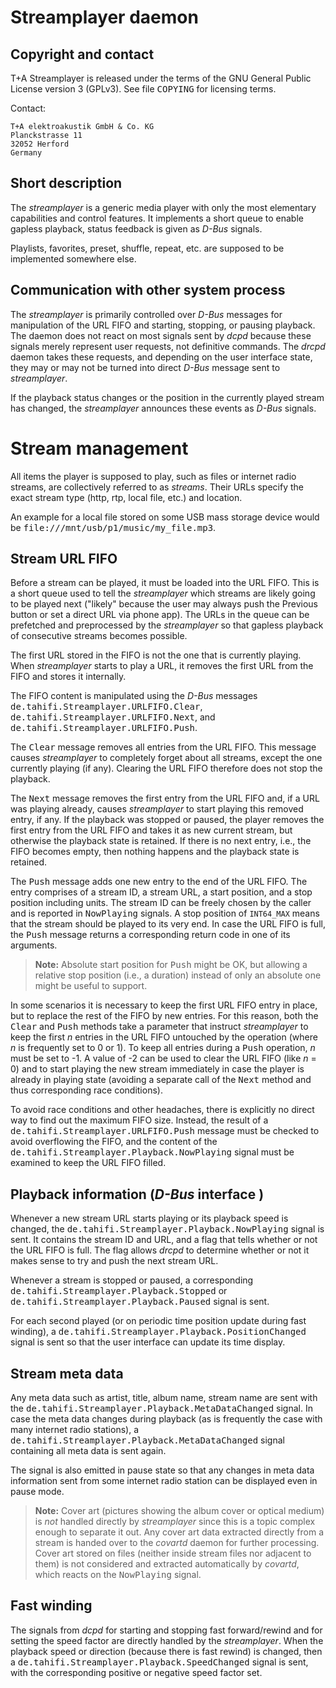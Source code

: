 # Streamplayer daemon

## Copyright and contact

T+A Streamplayer is released under the terms of the GNU General Public License
version 3 (GPLv3). See file <tt>COPYING</tt> for licensing terms.

Contact:

    T+A elektroakustik GmbH & Co. KG
    Planckstrasse 11
    32052 Herford
    Germany

## Short description

The _streamplayer_ is a generic media player with only the most elementary
capabilities and control features. It implements a short queue to enable
gapless playback, status feedback is given as _D-Bus_ signals.

Playlists, favorites, preset, shuffle, repeat, etc. are supposed to be
implemented somewhere else.

## Communication with other system process

The _streamplayer_ is primarily controlled over _D-Bus_ messages for
manipulation of the URL FIFO and starting, stopping, or pausing playback. The
daemon does not react on most signals sent by _dcpd_ because these signals
merely represent user requests, not definitive commands. The _drcpd_ daemon
takes these requests, and depending on the user interface state, they may or
may not be turned into direct _D-Bus_ message sent to _streamplayer_.

If the playback status changes or the position in the currently played stream
has changed, the _streamplayer_ announces these events as _D-Bus_ signals.


# Stream management

All items the player is supposed to play, such as files or internet radio
streams, are collectively referred to as _streams_. Their URLs specify the
exact stream type (http, rtp, local file, etc.) and location.

An example for a local file stored on some USB mass storage device would be
<tt>file:///mnt/usb/p1/music/my_file.mp3</tt>.

## Stream URL FIFO

Before a stream can be played, it must be loaded into the URL FIFO. This is a
short queue used to tell the _streamplayer_ which streams are likely going to
be played next ("likely" because the user may always push the Previous button
or set a direct URL via phone app). The URLs in the queue can be prefetched and
preprocessed by the _streamplayer_ so that gapless playback of consecutive
streams becomes possible.

The first URL stored in the FIFO is not the one that is currently playing. When
_streamplayer_ starts to play a URL, it removes the first URL from the FIFO and
stores it internally.

The FIFO content is manipulated using the _D-Bus_ messages
<tt>de.tahifi.Streamplayer.URLFIFO.Clear</tt>,
<tt>de.tahifi.Streamplayer.URLFIFO.Next</tt>, and
<tt>de.tahifi.Streamplayer.URLFIFO.Push</tt>.

The <tt>Clear</tt> message removes all entries from the URL FIFO. This message
causes _streamplayer_ to completely forget about all streams, except the one
currently playing (if any). Clearing the URL FIFO therefore does not stop the
playback.

The <tt>Next</tt> message removes the first entry from the URL FIFO and, if a
URL was playing already, causes _streamplayer_ to start playing this removed
entry, if any. If the playback was stopped or paused, the player removes the
first entry from the URL FIFO and takes it as new current stream, but otherwise
the playback state is retained. If there is no next entry, i.e., the FIFO
becomes empty, then nothing happens and the playback state is retained.

The <tt>Push</tt> message adds one new entry to the end of the URL FIFO. The
entry comprises of a stream ID, a stream URL, a start position, and a stop
position including units. The stream ID can be freely chosen by the caller and
is reported in <tt>NowPlaying</tt> signals. A stop position of
<code>INT64_MAX</code> means that the stream should be played to its very end.
In case the URL FIFO is full, the <tt>Push</tt> message returns a corresponding
return code in one of its arguments.

> **Note:** Absolute start position for <tt>Push</tt> might be OK, but allowing
>     a relative stop position (i.e., a duration) instead of only an absolute
>     one might be useful to support.

In some scenarios it is necessary to keep the first URL FIFO entry in place,
but to replace the rest of the FIFO by new entries. For this reason, both the
<tt>Clear</tt> and <tt>Push</tt> methods take a parameter that instruct
_streamplayer_ to keep the first *n* entries in the URL FIFO untouched by the
operation (where *n* is frequently set to 0 or 1). To keep all entries during a
<tt>Push</tt> operation, *n* must be set to -1. A value of -2 can be used to
clear the URL FIFO (like *n* = 0) and to start playing the new stream
immediately in case the player is already in playing state (avoiding a separate
call of the <tt>Next</tt> method and thus corresponding race conditions).

To avoid race conditions and other headaches, there is explicitly no direct way
to find out the maximum FIFO size. Instead, the result of a
<tt>de.tahifi.Streamplayer.URLFIFO.Push</tt> message must be checked to avoid
overflowing the FIFO, and the content of the
<tt>de.tahifi.Streamplayer.Playback.NowPlaying</tt> signal must be examined to
keep the URL FIFO filled.

## Playback information (_D-Bus_ interface <tt></tt>)

Whenever a new stream URL starts playing or its playback speed is changed, the
<tt>de.tahifi.Streamplayer.Playback.NowPlaying</tt> signal is sent. It contains
the stream ID and URL, and a flag that tells whether or not the URL FIFO is
full. The flag allows _drcpd_ to determine whether or not it makes sense to try
and push the next stream URL.

Whenever a stream is stopped or paused, a corresponding
<tt>de.tahifi.Streamplayer.Playback.Stopped</tt> or
<tt>de.tahifi.Streamplayer.Playback.Paused</tt> signal is sent.

For each second played (or on periodic time position update during fast
winding), a <tt>de.tahifi.Streamplayer.Playback.PositionChanged</tt> signal is
sent so that the user interface can update its time display.

## Stream meta data

Any meta data such as artist, title, album name, stream name are sent with the
<tt>de.tahifi.Streamplayer.Playback.MetaDataChanged</tt> signal. In case the
meta data changes during playback (as is frequently the case with many internet
radio stations), a <tt>de.tahifi.Streamplayer.Playback.MetaDataChanged</tt>
signal containing all meta data is sent again.

The signal is also emitted in pause state so that any changes in meta data
information sent from some internet radio station can be displayed even in
pause mode.

> **Note:** Cover art (pictures showing the album cover or optical medium) is
>     _not_ handled directly by _streamplayer_ since this is a topic complex
>     enough to separate it out. Any cover art data extracted directly from a
>     stream is handed over to the _covartd_ daemon for further processing.
>     Cover art stored on files (neither inside stream files nor adjacent to
>     them) is not considered and extracted automatically by _covartd_, which
>     reacts on the <tt>NowPlaying</tt> signal.

## Fast winding

The signals from _dcpd_ for starting and stopping fast forward/rewind and for
setting the speed factor are directly handled by the _streamplayer_. When the
playback speed or direction (because there is fast rewind) is changed, then a
<tt>de.tahifi.Streamplayer.Playback.SpeedChanged</tt> signal is sent, with the
corresponding positive or negative speed factor set.
